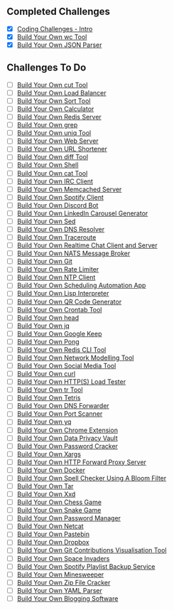 ## Completed Challenges
- [x] [Coding Challenges - Intro](https://codingchallenges.fyi/challenges/intro)
- [x] [Build Your Own wc Tool](https://codingchallenges.fyi/challenges/challenge-wc)
- [x] [Build Your Own JSON Parser](https://codingchallenges.fyi/challenges/challenge-json-parser)

## Challenges To Do
- [ ] [Build Your Own cut Tool](https://codingchallenges.fyi/challenges/challenge-cut)
- [ ] [Build Your Own Load Balancer](https://codingchallenges.fyi/challenges/challenge-load-balancer)
- [ ] [Build Your Own Sort Tool](https://codingchallenges.fyi/challenges/challenge-sort)
- [ ] [Build Your Own Calculator](https://codingchallenges.fyi/challenges/challenge-calculator)
- [ ] [Build Your Own Redis Server](https://codingchallenges.fyi/challenges/challenge-redis)
- [ ] [Build Your Own grep](https://codingchallenges.fyi/challenges/challenge-grep)
- [ ] [Build Your Own uniq Tool](https://codingchallenges.fyi/challenges/challenge-uniq)
- [ ] [Build Your Own Web Server](https://codingchallenges.fyi/challenges/challenge-webserver)
- [ ] [Build Your Own URL Shortener](https://codingchallenges.fyi/challenges/challenge-url-shortener)
- [ ] [Build Your Own diff Tool](https://codingchallenges.fyi/challenges/challenge-diff)
- [ ] [Build Your Own Shell](https://codingchallenges.fyi/challenges/challenge-shell)
- [ ] [Build Your Own cat Tool](https://codingchallenges.fyi/challenges/challenge-cat)
- [ ] [Build Your Own IRC Client](https://codingchallenges.fyi/challenges/challenge-irc)
- [ ] [Build Your Own Memcached Server](https://codingchallenges.fyi/challenges/challenge-memcached)
- [ ] [Build Your Own Spotify Client](https://codingchallenges.fyi/challenges/challenge-spotify)
- [ ] [Build Your Own Discord Bot](https://codingchallenges.fyi/challenges/challenge-discord)
- [ ] [Build Your Own LinkedIn Carousel Generator](https://codingchallenges.fyi/challenges/challenge-licq)
- [ ] [Build Your Own Sed](https://codingchallenges.fyi/challenges/challenge-sed)
- [ ] [Build Your Own DNS Resolver](https://codingchallenges.fyi/challenges/challenge-dns-resolver)
- [ ] [Build Your Own Traceroute](https://codingchallenges.fyi/challenges/challenge-traceroute)
- [ ] [Build Your Own Realtime Chat Client and Server](https://codingchallenges.fyi/challenges/challenge-realtime-chat)
- [ ] [Build Your Own NATS Message Broker](https://codingchallenges.fyi/challenges/challenge-nats)
- [ ] [Build Your Own Git](https://codingchallenges.fyi/challenges/challenge-git)
- [ ] [Build Your Own Rate Limiter](https://codingchallenges.fyi/challenges/challenge-rate-limiter)
- [ ] [Build Your Own NTP Client](https://codingchallenges.fyi/challenges/challenge-ntp)
- [ ] [Build Your Own Scheduling Automation App](https://codingchallenges.fyi/challenges/challenge-scheduler)
- [ ] [Build Your Own Lisp Interpreter](https://codingchallenges.fyi/challenges/challenge-lisp)
- [ ] [Build Your Own QR Code Generator](https://codingchallenges.fyi/challenges/challenge-qr-generator)
- [ ] [Build Your Own Crontab Tool](https://codingchallenges.fyi/challenges/challenge-cron)
- [ ] [Build Your Own head](https://codingchallenges.fyi/challenges/challenge-head)
- [ ] [Build Your Own jq](https://codingchallenges.fyi/challenges/challenge-jq)
- [ ] [Build Your Own Google Keep](https://codingchallenges.fyi/challenges/challenge-keep)
- [ ] [Build Your Own Pong](https://codingchallenges.fyi/challenges/challenge-pong)
- [ ] [Build Your Own Redis CLI Tool](https://codingchallenges.fyi/challenges/challenge-redis-cli)
- [ ] [Build Your Own Network Modelling Tool](https://codingchallenges.fyi/challenges/challenge-network-modeller)
- [ ] [Build Your Own Social Media Tool](https://codingchallenges.fyi/challenges/challenge-sm-tool)
- [ ] [Build Your Own curl](https://codingchallenges.fyi/challenges/challenge-curl)
- [ ] [Build Your Own HTTP(S) Load Tester](https://codingchallenges.fyi/challenges/challenge-load-tester)
- [ ] [Build Your Own tr Tool](https://codingchallenges.fyi/challenges/challenge-tr)
- [ ] [Build Your Own Tetris](https://codingchallenges.fyi/challenges/challenge-tetris)
- [ ] [Build Your Own DNS Forwarder](https://codingchallenges.fyi/challenges/challenge-dns-forwarder)
- [ ] [Build Your Own Port Scanner](https://codingchallenges.fyi/challenges/challenge-port-scanner)
- [ ] [Build Your Own yq](https://codingchallenges.fyi/challenges/challenge-yq)
- [ ] [Build Your Own Chrome Extension](https://codingchallenges.fyi/challenges/challenge-chrome-extension)
- [ ] [Build Your Own Data Privacy Vault](https://codingchallenges.fyi/challenges/challenge-data-privacy-vault)
- [ ] [Build Your Own Password Cracker](https://codingchallenges.fyi/challenges/challenge-password-cracker)
- [ ] [Build Your Own Xargs](https://codingchallenges.fyi/challenges/challenge-xargs)
- [ ] [Build Your Own HTTP Forward Proxy Server](https://codingchallenges.fyi/challenges/challenge-forward-proxy)
- [ ] [Build Your Own Docker](https://codingchallenges.fyi/challenges/challenge-docker)
- [ ] [Build Your Own Spell Checker Using A Bloom Filter](https://codingchallenges.fyi/challenges/challenge-bloom)
- [ ] [Build Your Own Tar](https://codingchallenges.fyi/challenges/challenge-tar)
- [ ] [Build Your Own Xxd](https://codingchallenges.fyi/challenges/challenge-xxd)
- [ ] [Build Your Own Chess Game](https://codingchallenges.fyi/challenges/challenge-chess)
- [ ] [Build Your Own Snake Game](https://codingchallenges.fyi/challenges/challenge-snake)
- [ ] [Build Your Own Password Manager](https://codingchallenges.fyi/challenges/challenge-password-manager)
- [ ] [Build Your Own Netcat](https://codingchallenges.fyi/challenges/challenge-netcat)
- [ ] [Build Your Own Pastebin](https://codingchallenges.fyi/challenges/challenge-pastebin)
- [ ] [Build Your Own Dropbox](https://codingchallenges.fyi/challenges/challenge-dropbox)
- [ ] [Build Your Own Git Contributions Visualisation Tool](https://codingchallenges.fyi/challenges/challenge-contrib-vis)
- [ ] [Build Your Own Space Invaders](https://codingchallenges.fyi/challenges/challenge-space-invaders)
- [ ] [Build Your Own Spotify Playlist Backup Service](https://codingchallenges.fyi/challenges/challenge-spotify-backup)
- [ ] [Build Your Own Minesweeper](https://codingchallenges.fyi/challenges/challenge-minesweeper)
- [ ] [Build Your Own Zip File Cracker](https://codingchallenges.fyi/challenges/challenge-zip-cracker)
- [ ] [Build Your Own YAML Parser](https://codingchallenges.fyi/challenges/challenge-yaml)
- [ ] [Build Your Own Blogging Software](https://codingchallenges.fyi/challenges/challenge-blog)
